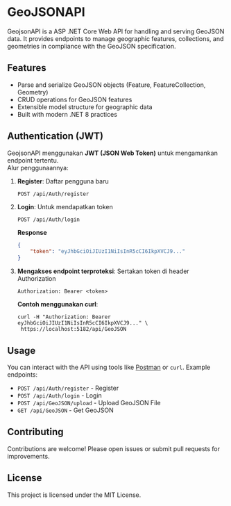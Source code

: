 # GeoJSONAPI

GeojsonAPI is a ASP .NET Core Web API for handling and serving GeoJSON data. It provides endpoints to manage geographic features, collections, and geometries in compliance with the GeoJSON specification.

## Features

- Parse and serialize GeoJSON objects (Feature, FeatureCollection, Geometry)
- CRUD operations for GeoJSON features
- Extensible model structure for geographic data
- Built with modern .NET 8 practices

## Authentication (JWT)

GeojsonAPI menggunakan **JWT (JSON Web Token)** untuk mengamankan endpoint tertentu.  
Alur penggunaannya:

1. **Register**: Daftar pengguna baru
	```http
	POST /api/Auth/register
	```
2. **Login**: Untuk mendapatkan token
	```http
	POST /api/Auth/login
	```
	**Response**
	```json
	{
		"token": "eyJhbGciOiJIUzI1NiIsInR5cCI6IkpXVCJ9..."
	}
	```
3. **Mengakses endpoint terproteksi**: Sertakan token di header Authorization
	```text
	Authorization: Bearer <token>
	```
	**Contoh menggunakan curl**:
	```curl
	curl -H "Authorization: Bearer eyJhbGciOiJIUzI1NiIsInR5cCI6IkpXVCJ9..." \
     https://localhost:5182/api/GeoJSON
	```

## Usage

You can interact with the API using tools like [Postman](https://www.postman.com/) or `curl`. Example endpoints:

- `POST /api/Auth/register` - Register
- `POST /api/Auth/login` - Login
- `POST /api/GeoJSON/upload` - Upload GeoJSON File
- `GET /api/GeoJSON` - Get GeoJSON

## Contributing

Contributions are welcome! Please open issues or submit pull requests for improvements.

## License

This project is licensed under the MIT License.
